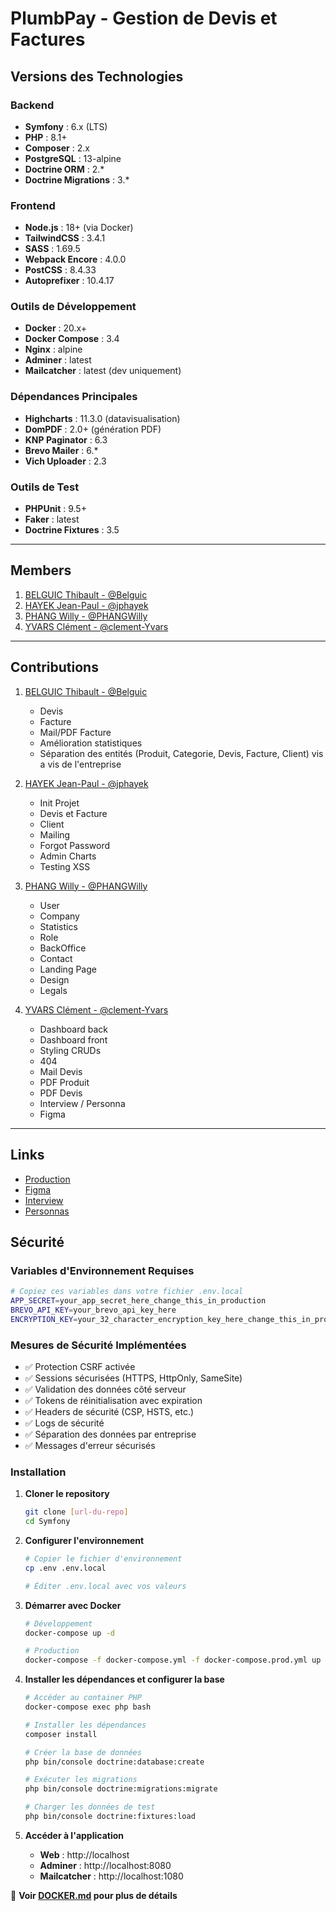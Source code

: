 # PlumbPay - Gestion de Devis et Factures

## Versions des Technologies

### Backend
- **Symfony** : 6.x (LTS)
- **PHP** : 8.1+
- **Composer** : 2.x
- **PostgreSQL** : 13-alpine
- **Doctrine ORM** : 2.*
- **Doctrine Migrations** : 3.*

### Frontend
- **Node.js** : 18+ (via Docker)
- **TailwindCSS** : 3.4.1
- **SASS** : 1.69.5
- **Webpack Encore** : 4.0.0
- **PostCSS** : 8.4.33
- **Autoprefixer** : 10.4.17

### Outils de Développement
- **Docker** : 20.x+
- **Docker Compose** : 3.4
- **Nginx** : alpine
- **Adminer** : latest
- **Mailcatcher** : latest (dev uniquement)

### Dépendances Principales
- **Highcharts** : 11.3.0 (datavisualisation)
- **DomPDF** : 2.0+ (génération PDF)
- **KNP Paginator** : 6.3
- **Brevo Mailer** : 6.*
- **Vich Uploader** : 2.3

### Outils de Test
- **PHPUnit** : 9.5+
- **Faker** : latest
- **Doctrine Fixtures** : 3.5

<hr>

## Members 

1. [BELGUIC Thibault - @Belguic](https://github.com/Beleguic)
2. [HAYEK Jean-Paul - @jphayek](https://github.com/jphayek)
3. [PHANG Willy - @PHANGWilly](https://github.com/PHANGWilly)
4. [YVARS Clément - @clement-Yvars](https://github.com/clement-Yvars)

<hr>

## Contributions

1. [BELGUIC Thibault - @Belguic](https://github.com/Beleguic)
   - Devis
   - Facture 
   - Mail/PDF Facture
   - Amélioration statistiques
   - Séparation des entités (Produit, Categorie, Devis, Facture, Client) vis a vis de l'entreprise
   
   
2. [HAYEK Jean-Paul - @jphayek](https://github.com/jphayek)
   - Init Projet
   - Devis et Facture
   - Client
   - Mailing
   - Forgot Password
   - Admin Charts
   - Testing XSS 

3. [PHANG Willy - @PHANGWilly](https://github.com/PHANGWilly)
   - User
   - Company
   - Statistics
   - Role
   - BackOffice
   - Contact
   - Landing Page
   - Design
   - Legals
   
4. [YVARS Clément - @clement-Yvars](https://github.com/clement-Yvars)
   - Dashboard back
   - Dashboard front
   - Styling CRUDs
   - 404
   - Mail Devis
   - PDF Produit
   - PDF Devis
   - Interview / Personna
   - Figma
   
<hr>

## Links

- [Production](http://143.110.161.74/)
- [Figma](https://www.figma.com/file/4QC1nmwVNMRul5n9iwwCee/CS1-41?type=design&node-id=0%3A1&mode=design&t=1xb771ey1jM3YNur-1)
- [Interview](https://github.com/Beleguic/CS1-4A/blob/main/INTERVIEW_DULIPECC.pdf)
- [Personnas](https://github.com/Beleguic/CS1-4A/blob/main/personnas.pdf)

## Sécurité

### Variables d'Environnement Requises

```bash
# Copiez ces variables dans votre fichier .env.local
APP_SECRET=your_app_secret_here_change_this_in_production
BREVO_API_KEY=your_brevo_api_key_here
ENCRYPTION_KEY=your_32_character_encryption_key_here_change_this_in_production
```

### Mesures de Sécurité Implémentées

- ✅ Protection CSRF activée
- ✅ Sessions sécurisées (HTTPS, HttpOnly, SameSite)
- ✅ Validation des données côté serveur
- ✅ Tokens de réinitialisation avec expiration
- ✅ Headers de sécurité (CSP, HSTS, etc.)
- ✅ Logs de sécurité
- ✅ Séparation des données par entreprise
- ✅ Messages d'erreur sécurisés

### Installation

1. **Cloner le repository**
   ```bash
   git clone [url-du-repo]
   cd Symfony
   ```

2. **Configurer l'environnement**
   ```bash
   # Copier le fichier d'environnement
   cp .env .env.local
   
   # Éditer .env.local avec vos valeurs
   ```

3. **Démarrer avec Docker**
   ```bash
   # Développement
   docker-compose up -d
   
   # Production
   docker-compose -f docker-compose.yml -f docker-compose.prod.yml up -d
   ```

4. **Installer les dépendances et configurer la base**
   ```bash
   # Accéder au container PHP
   docker-compose exec php bash
   
   # Installer les dépendances
   composer install
   
   # Créer la base de données
   php bin/console doctrine:database:create
   
   # Exécuter les migrations
   php bin/console doctrine:migrations:migrate
   
   # Charger les données de test
   php bin/console doctrine:fixtures:load
   ```

5. **Accéder à l'application**
   - **Web** : http://localhost
   - **Adminer** : http://localhost:8080
   - **Mailcatcher** : http://localhost:1080

📖 **Voir [DOCKER.md](DOCKER.md) pour plus de détails**
